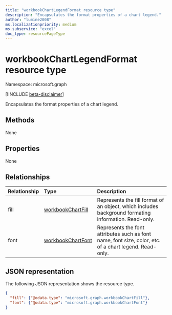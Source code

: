 ```yaml
---
title: "workbookChartLegendFormat resource type"
description: "Encapsulates the format properties of a chart legend."
author: "lumine2008"
ms.localizationpriority: medium
ms.subservice: "excel"
doc_type: resourcePageType
---
```


# workbookChartLegendFormat resource type

Namespace: microsoft.graph

[!INCLUDE [beta-disclaimer](../../includes/beta-disclaimer.md)]

Encapsulates the format properties of a chart legend.

## Methods
None

## Properties
None

## Relationships
| Relationship | Type	|Description|
|:---------------|:--------|:----------|
|fill|[workbookChartFill](workbookchartfill.md)|Represents the fill format of an object, which includes background formating information. Read-only.|
|font|[workbookChartFont](workbookchartfont.md)|Represents the font attributes such as font name, font size, color, etc. of a chart legend. Read-only.|


## JSON representation

The following JSON representation shows the resource type.

<!--{
  "blockType": "resource",
  "optionalProperties": [
    "fill",
    "font"
    ],
  "baseType": "microsoft.graph.entity",
  "@odata.type": "microsoft.graph.workbookChartLegendFormat"
}-->

```json
{
  "fill": {"@odata.type": "microsoft.graph.workbookChartFill"},
  "font": {"@odata.type": "microsoft.graph.workbookChartFont"}
}
```


<!-- uuid: 8fcb5dbc-d5aa-4681-8e31-b001d5168d79
2015-10-25 14:57:30 UTC -->
<!--
{
  "type": "#page.annotation",
  "description": "workbookChartLegendFormat resource",
  "keywords": "",
  "section": "documentation",
  "tocPath": "",
  "suppressions": []
}
-->


